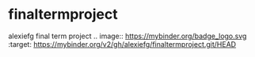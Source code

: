 # finaltermproject
alexiefg final term project
.. image:: https://mybinder.org/badge_logo.svg
 :target: https://mybinder.org/v2/gh/alexiefg/finaltermproject.git/HEAD
